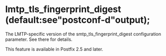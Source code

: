 # lmtp_tls_fingerprint_digest (default:see"postconf-d"output); 

 The LMTP-specific version of the smtp_tls_fingerprint_digest
configuration parameter.  See there for details. 

 This feature is available in Postfix 2.5 and later. 


